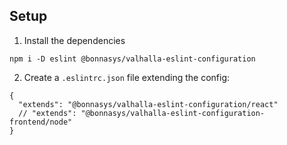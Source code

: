 ## Setup

1. Install the dependencies
```
npm i -D eslint @bonnasys/valhalla-eslint-configuration
```

2. Create a `.eslintrc.json` file extending the config:
```
{
  "extends": "@bonnasys/valhalla-eslint-configuration/react"
  // "extends": "@bonnasys/valhalla-eslint-configuration-frontend/node"
}
```


